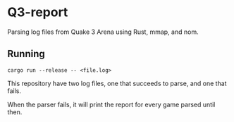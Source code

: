 # Q3-report

Parsing log files from Quake 3 Arena using Rust, mmap, and nom.

## Running

```shell
cargo run --release -- <file.log>
```

This repository have two log files, one that succeeds to parse, and one that fails.

When the parser fails, it will print the report for every game parsed until then.
